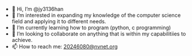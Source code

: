 - 👋 Hi, I’m @jy3136han
- 👀 I’m interested in expanding my knowledge of the computer science field and applying it to different needs.
- 🌱 I’m currently learning how to program (python, c programming)
- 💞️ I’m looking to collaborate on anything that is within my capabilitiies to achieve.
- 📫 How to reach me: 20246080@nvnet.org

<!---
jy3136han/jy3136han is a ✨ special ✨ repository because its `README.md` (this file) appears on your GitHub profile.
You can click the Preview link to take a look at your changes.
--->
